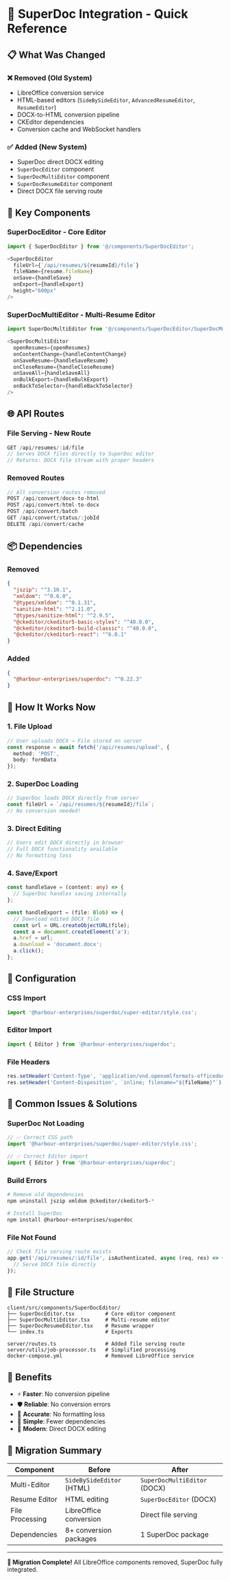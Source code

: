 # 🚀 SuperDoc Integration - Quick Reference

## 📋 **What Was Changed**

### ❌ **Removed (Old System)**
- LibreOffice conversion service
- HTML-based editors (`SideBySideEditor`, `AdvancedResumeEditor`, `ResumeEditor`)
- DOCX-to-HTML conversion pipeline
- CKEditor dependencies
- Conversion cache and WebSocket handlers

### ✅ **Added (New System)**
- SuperDoc direct DOCX editing
- `SuperDocEditor` component
- `SuperDocMultiEditor` component  
- `SuperDocResumeEditor` component
- Direct DOCX file serving route

## 🔧 **Key Components**

### **SuperDocEditor** - Core Editor
```typescript
import { SuperDocEditor } from '@/components/SuperDocEditor';

<SuperDocEditor
  fileUrl={`/api/resumes/${resumeId}/file`}
  fileName={resume.fileName}
  onSave={handleSave}
  onExport={handleExport}
  height="600px"
/>
```

### **SuperDocMultiEditor** - Multi-Resume Editor
```typescript
import SuperDocMultiEditor from '@/components/SuperDocEditor/SuperDocMultiEditor';

<SuperDocMultiEditor
  openResumes={openResumes}
  onContentChange={handleContentChange}
  onSaveResume={handleSaveResume}
  onCloseResume={handleCloseResume}
  onSaveAll={handleSaveAll}
  onBulkExport={handleBulkExport}
  onBackToSelector={handleBackToSelector}
/>
```

## 🌐 **API Routes**

### **File Serving** - New Route
```typescript
GET /api/resumes/:id/file
// Serves DOCX files directly to SuperDoc editor
// Returns: DOCX file stream with proper headers
```

### **Removed Routes**
```typescript
// All conversion routes removed
POST /api/convert/docx-to-html
POST /api/convert/html-to-docx  
POST /api/convert/batch
GET /api/convert/status/:jobId
DELETE /api/convert/cache
```

## 📦 **Dependencies**

### **Removed**
```json
{
  "jszip": "^3.10.1",
  "xmldom": "^0.6.0", 
  "@types/xmldom": "^0.1.31",
  "sanitize-html": "^2.11.0",
  "@types/sanitize-html": "^2.9.5",
  "@ckeditor/ckeditor5-basic-styles": "^40.0.0",
  "@ckeditor/ckeditor5-build-classic": "^40.0.0", 
  "@ckeditor/ckeditor5-react": "^6.0.1"
}
```

### **Added**
```json
{
  "@harbour-enterprises/superdoc": "^0.22.3"
}
```

## 🎯 **How It Works Now**

### **1. File Upload**
```typescript
// User uploads DOCX → File stored on server
const response = await fetch('/api/resumes/upload', {
  method: 'POST',
  body: formData
});
```

### **2. SuperDoc Loading**
```typescript
// SuperDoc loads DOCX directly from server
const fileUrl = `/api/resumes/${resumeId}/file`;
// No conversion needed!
```

### **3. Direct Editing**
```typescript
// Users edit DOCX directly in browser
// Full DOCX functionality available
// No formatting loss
```

### **4. Save/Export**
```typescript
const handleSave = (content: any) => {
  // SuperDoc handles saving internally
};

const handleExport = (file: Blob) => {
  // Download edited DOCX file
  const url = URL.createObjectURL(file);
  const a = document.createElement('a');
  a.href = url;
  a.download = 'document.docx';
  a.click();
};
```

## 🔧 **Configuration**

### **CSS Import**
```typescript
import '@harbour-enterprises/superdoc/super-editor/style.css';
```

### **Editor Import**
```typescript
import { Editor } from '@harbour-enterprises/superdoc';
```

### **File Headers**
```typescript
res.setHeader('Content-Type', 'application/vnd.openxmlformats-officedocument.wordprocessingml.document');
res.setHeader('Content-Disposition', `inline; filename="${fileName}"`);
```

## 🐛 **Common Issues & Solutions**

### **SuperDoc Not Loading**
```typescript
// ✅ Correct CSS path
import '@harbour-enterprises/superdoc/super-editor/style.css';

// ✅ Correct Editor import  
import { Editor } from '@harbour-enterprises/superdoc';
```

### **Build Errors**
```bash
# Remove old dependencies
npm uninstall jszip xmldom @ckeditor/ckeditor5-*

# Install SuperDoc
npm install @harbour-enterprises/superdoc
```

### **File Not Found**
```typescript
// Check file serving route exists
app.get('/api/resumes/:id/file', isAuthenticated, async (req, res) => {
  // Serve DOCX file directly
});
```

## 📁 **File Structure**

```
client/src/components/SuperDocEditor/
├── SuperDocEditor.tsx          # Core editor component
├── SuperDocMultiEditor.tsx     # Multi-resume editor
├── SuperDocResumeEditor.tsx    # Resume wrapper
└── index.ts                    # Exports

server/routes.ts                # Added file serving route
server/utils/job-processor.ts   # Simplified processing
docker-compose.yml              # Removed LibreOffice service
```

## 🎨 **Benefits**

- ⚡ **Faster**: No conversion pipeline
- 🛡️ **Reliable**: No conversion errors  
- 🎯 **Accurate**: No formatting loss
- 🔧 **Simple**: Fewer dependencies
- 🚀 **Modern**: Direct DOCX editing

## 📝 **Migration Summary**

| Component | Before | After |
|-----------|--------|-------|
| Multi-Editor | `SideBySideEditor` (HTML) | `SuperDocMultiEditor` (DOCX) |
| Resume Editor | HTML editing | `SuperDocEditor` (DOCX) |
| File Processing | LibreOffice conversion | Direct file serving |
| Dependencies | 8+ conversion packages | 1 SuperDoc package |

---

**🎉 Migration Complete!** All LibreOffice components removed, SuperDoc fully integrated.